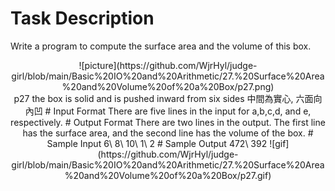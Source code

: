 # Task Description
Write a program to compute the surface area and the volume of this box.<br>
<div align = center>![picture](https://github.com/WjrHyl/judge-girl/blob/main/Basic%20IO%20and%20Arithmetic/27.%20Surface%20Area%20and%20Volume%20of%20a%20Box/p27.png) <br>
p27 the box is solid and is pushed inward from six sides 中間為實心, 六面向內凹
# Input Format
There are five lines in the input for a,b,c,d, and e, respectively.
# Output Format
There are two lines in the output. The first line has the surface area, and the second line has the volume of the box.
# Sample Input
6\
8\
10\
1\
2
# Sample Output
472\
392
![gif](https://github.com/WjrHyl/judge-girl/blob/main/Basic%20IO%20and%20Arithmetic/27.%20Surface%20Area%20and%20Volume%20of%20a%20Box/p27.gif)
